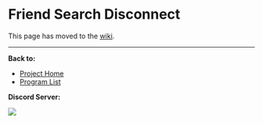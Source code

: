 # Friend Search Disconnect

This page has moved to the [wiki](https://github.com/PokemonAutomation/SwSh-Arduino/wiki/Advanced:-FriendSearchDisconnect).

<hr>

**Back to:**
- [Project Home](/README.md)
- [Program List](/Documentation/ProgramList.md)

**Discord Server:** 

[<img src="https://canary.discordapp.com/api/guilds/695809740428673034/widget.png?style=banner2">](https://discord.gg/cQ4gWxN)
